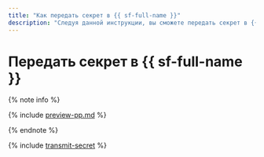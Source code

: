 ```yaml
---
title: "Как передать секрет в {{ sf-full-name }}"
description: "Следуя данной инструкции, вы сможете передать секрет в {{ sf-full-name }}."
---
```


# Передать секрет в {{ sf-full-name }}

{% note info %}

{% include [preview-pp.md](../../../_includes/preview-pp.md) %}

{% endnote %}

{% include [transmit-secret](../../../_includes/functions/transmit-secret.md) %}
